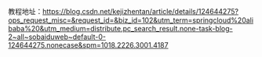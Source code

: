 教程地址：https://blog.csdn.net/kejizhentan/article/details/124644275?ops_request_misc=&request_id=&biz_id=102&utm_term=springcloud%20alibaba%20&utm_medium=distribute.pc_search_result.none-task-blog-2~all~sobaiduweb~default-0-124644275.nonecase&spm=1018.2226.3001.4187